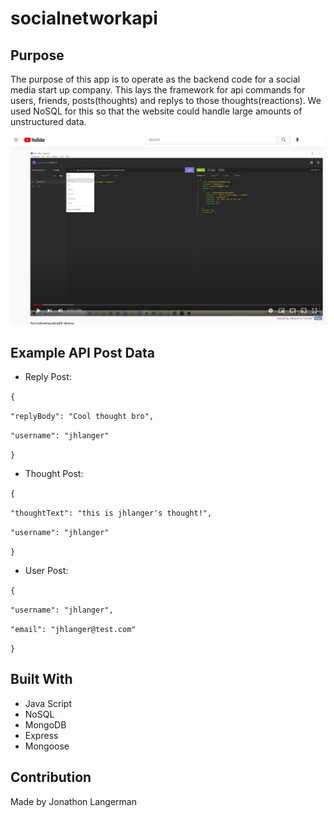 # socialnetworkapi

## Purpose

The purpose of this app is to operate as the backend code for a social media start up company. This lays the framework for api commands for users, friends, posts(thoughts) and replys to those thoughts(reactions). We used NoSQL for this so that the website could handle large amounts of unstructured data. 

[![socialnetwork](./appImg.PNG?raw=true)](https://www.youtube.com/watch?v=6vyGRttCwBw "socialnetwork")

## Example API Post Data

* Reply Post: 

`{`

  `"replyBody": "Cool thought bro",`

  `"username": "jhlanger"`

`}`

* Thought Post: 

`{`

  `"thoughtText": "this is jhlanger's thought!",`

  `"username": "jhlanger"`
  
`}`


* User Post: 

`{`

 `"username": "jhlanger",`

 `"email": "jhlanger@test.com"`

`}`

## Built With
* Java Script
* NoSQL
* MongoDB
* Express
* Mongoose


## Contribution
Made by Jonathon Langerman